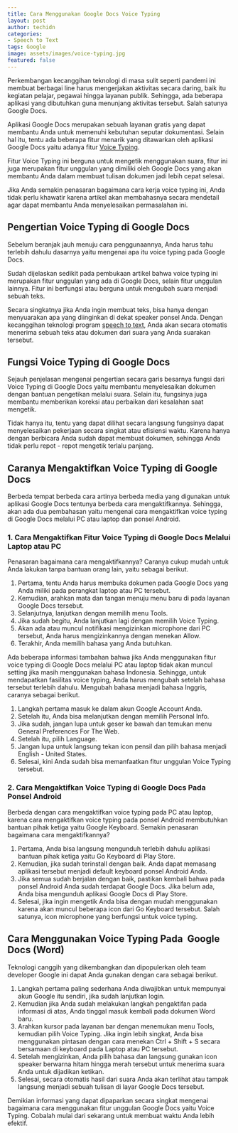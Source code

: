```yaml
---
title: Cara Menggunakan Google Docs Voice Typing
layout: post
author: techidn
categories: 
- Speech to Text
tags: Google
image: assets/images/voice-typing.jpg
featured: false
---
```


Perkembangan kecanggihan teknologi di masa sulit seperti pandemi ini membuat berbagai line harus mengerjakan aktivitas secara daring, baik itu kegiatan pelajar, pegawai hingga layanan publik. Sehingga, ada beberapa aplikasi yang dibutuhkan guna menunjang aktivitas tersebut. Salah satunya Google Docs.

Aplikasi Google Docs merupakan sebuah layanan gratis yang dapat membantu Anda untuk memenuhi kebutuhan seputar dokumentasi. Selain hal itu, tentu ada beberapa fitur menarik yang ditawarkan oleh aplikasi Google Docs yaitu adanya fitur [Voice Typing]().

Fitur Voice Typing ini berguna untuk mengetik menggunakan suara, fitur ini juga merupakan fitur unggulan yang dimiliki oleh Google Docs yang akan membantu Anda dalam membuat tulisan dokumen jadi lebih cepat selesai.

Jika Anda semakin penasaran bagaimana cara kerja voice typing ini, Anda tidak perlu khawatir karena artikel akan membahasnya secara mendetail agar dapat membantu Anda menyelesaikan permasalahan ini.

## Pengertian Voice Typing di Google Docs
Sebelum beranjak jauh menuju cara penggunaannya, Anda harus tahu terlebih dahulu dasarnya yaitu mengenai apa itu voice typing pada Google Docs.

Sudah dijelaskan sedikit pada pembukaan artikel bahwa voice typing ini merupakan fitur unggulan yang ada di Google Docs, selain fitur unggulan lainnya. Fitur ini berfungsi atau berguna untuk mengubah suara menjadi sebuah teks.

Secara singkatnya jika Anda ingin membuat teks, bisa hanya dengan menyuarakan apa yang diinginkan di dekat speaker ponsel Anda. Dengan kecanggihan teknologi program [speech to text](https://www.dmo.or.id/7-aplikasi-terbaik-translate-suara-ke-teks/), Anda akan secara otomatis menerima sebuah teks atau dokumen dari suara yang Anda suarakan tersebut.

## Fungsi Voice Typing di Google Docs
Sejauh penjelasan mengenai pengertian secara garis besarnya fungsi dari Voice Typing di Google Docs yaitu membantu menyelesaikan dokumen dengan bantuan pengetikan melalui suara. Selain itu, fungsinya juga membantu memberikan koreksi atau perbaikan dari kesalahan saat mengetik.

Tidak hanya itu, tentu yang dapat dilihat secara langsung fungsinya dapat menyelesaikan pekerjaan secara singkat atau efisiensi waktu. Karena hanya dengan berbicara Anda sudah dapat membuat dokumen, sehingga Anda tidak perlu repot - repot mengetik terlalu panjang.

## Caranya Mengaktifkan Voice Typing di Google Docs
Berbeda tempat berbeda cara artinya berbeda media yang digunakan untuk aplikasi Google Docs tentunya berbeda cara mengaktifkannya. Sehingga, akan ada dua pembahasan yaitu mengenai cara mengaktifkan voice typing di Google Docs melalui PC atau laptop dan ponsel Android.

### 1. Cara Mengaktifkan Fitur Voice Typing di Google Docs Melalui Laptop atau PC
Penasaran bagaimana cara mengaktifkannya? Caranya cukup mudah untuk Anda lakukan tanpa bantuan orang lain, yaitu sebagai berikut.

1. Pertama, tentu Anda harus membuka dokumen pada Google Docs yang Anda miliki pada perangkat laptop atau PC tersebut.
2. Kemudian, arahkan mata dan tangan menuju menu baru di pada layanan Google Docs tersebut.
3. Selanjutnya, lanjutkan dengan memilih menu Tools.
4. Jika sudah begitu, Anda lanjutkan lagi dengan memilih Voice Typing.
5. Akan ada atau muncul notifikasi mengizinkan microphone dari PC tersebut, Anda harus mengizinkannya dengan menekan Allow.
6. Terakhir, Anda memilih bahasa yang Anda butuhkan.

Ada beberapa informasi tambahan bahwa jika Anda menggunakan fitur voice typing di Google Docs melalui PC atau laptop tidak akan muncul setting jika masih menggunakan bahasa Indonesia. Sehingga, untuk mendapatkan fasilitas voice typing, Anda harus mengubah setelah bahasa tersebut terlebih dahulu. Mengubah bahasa menjadi bahasa Inggris, caranya sebagai berikut.

1. Langkah pertama masuk ke dalam akun Google Account Anda.
2. Setelah itu, Anda bisa melanjutkan dengan memilih Personal Info.
3. Jika sudah, jangan lupa untuk geser ke bawah dan temukan menu General Preferences For The Web.
4. Setelah itu, pilih Language.
5. Jangan lupa untuk langsung tekan icon pensil dan pilih bahasa menjadi English - United States.
6. Selesai, kini Anda sudah bisa memanfaatkan fitur unggulan Voice Typing tersebut.

### 2. Cara Mengaktifkan Voice Typing di Google Docs Pada Ponsel Android
Berbeda dengan cara mengaktifkan voice typing pada PC atau laptop, karena cara mengaktifkan voice typing pada ponsel Android membutuhkan bantuan pihak ketiga yaitu Google Keyboard. Semakin penasaran bagaimana cara mengaktifkannya?

1. Pertama, Anda bisa langsung mengunduh terlebih dahulu aplikasi bantuan pihak ketiga yaitu Go Keyboard di Play Store.
2. Kemudian, jika sudah terinstall dengan baik. Anda dapat memasang aplikasi tersebut menjadi default keyboard ponsel Android Anda.
3. Jika semua sudah berjalan dengan baik, pastikan kembali bahwa pada ponsel Android Anda sudah terdapat Google Docs. Jika belum ada, Anda bisa mengunduh aplikasi Google Docs di Play Store.
4. Selesai, jika ingin mengetik Anda bisa dengan mudah menggunakan karena akan muncul beberapa icon dari Go Keyboard tersebut. Salah satunya, icon microphone yang berfungsi untuk voice typing.

## Cara Menggunakan Voice Typing Pada  Google Docs (Word)
Teknologi canggih yang dikembangkan dan dipopulerkan oleh team developer Google ini dapat Anda gunakan dengan cara sebagai berikut.

1. Langkah pertama paling sederhana Anda diwajibkan untuk mempunyai akun Google itu sendiri, jika sudah lanjutkan login.
2. Kemudian jika Anda sudah melakukan langkah pengaktifan pada informasi di atas, Anda tinggal masuk kembali pada dokumen Word baru.
3. Arahkan kursor pada layanan bar dengan menemukan menu Tools, kemudian pilih Voice Typing. Jika ingin lebih singkat, Anda bisa menggunakan pintasan dengan cara menekan Ctrl + Shift + S secara bersamaan di keyboard pada Laptop atau PC tersebut.
4. Setelah mengizinkan, Anda pilih bahasa dan langsung gunakan icon speaker berwarna hitam hingga merah tersebut untuk menerima suara Anda untuk dijadikan ketikan.
5. Selesai, secara otomatis hasil dari suara Anda akan terlihat atau tampak langsung menjadi sebuah tulisan di layar Google Docs tersebut.

Demikian informasi yang dapat dipaparkan secara singkat mengenai bagaimana cara menggunakan fitur unggulan Google Docs yaitu Voice Typing. Cobalah mulai dari sekarang untuk membuat waktu Anda lebih efektif.
